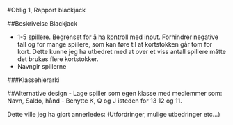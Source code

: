 #Oblig 1, Rapport blackjack

##Beskrivelse
Blackjack
- 1-5 spillere. Begrenset for å ha kontroll med input. Forhindrer negative tall og for mange spillere, som kan føre til at kortstokken går tom for kort. Dette kunne jeg ha utbedret med at over et viss antall spillere måtte det brukes flere kortstokker.
- Navngir spillerne



###Klassehierarki

##Alternative design
	      - Lage spiller som egen klasse med medlemmer som: Navn, Saldo, hånd
	      - Benytte K, Q og J isteden for 13 12 og 11.

Dette ville jeg ha gjort annerledes: (Utfordringer, mulige utbedringer etc...)